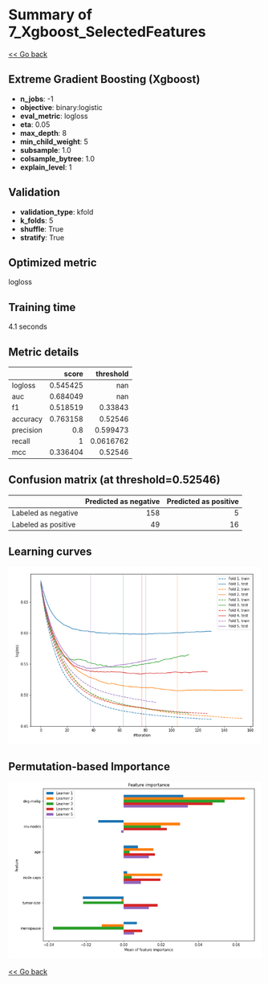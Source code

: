 # Summary of 7_Xgboost_SelectedFeatures

[<< Go back](../README.md)


## Extreme Gradient Boosting (Xgboost)
- **n_jobs**: -1
- **objective**: binary:logistic
- **eval_metric**: logloss
- **eta**: 0.05
- **max_depth**: 8
- **min_child_weight**: 5
- **subsample**: 1.0
- **colsample_bytree**: 1.0
- **explain_level**: 1

## Validation
 - **validation_type**: kfold
 - **k_folds**: 5
 - **shuffle**: True
 - **stratify**: True

## Optimized metric
logloss

## Training time

4.1 seconds

## Metric details
|           |    score |   threshold |
|:----------|---------:|------------:|
| logloss   | 0.545425 | nan         |
| auc       | 0.684049 | nan         |
| f1        | 0.518519 |   0.33843   |
| accuracy  | 0.763158 |   0.52546   |
| precision | 0.8      |   0.599473  |
| recall    | 1        |   0.0616762 |
| mcc       | 0.336404 |   0.52546   |


## Confusion matrix (at threshold=0.52546)
|                     |   Predicted as negative |   Predicted as positive |
|:--------------------|------------------------:|------------------------:|
| Labeled as negative |                     158 |                       5 |
| Labeled as positive |                      49 |                      16 |

## Learning curves
![Learning curves](learning_curves.png)

## Permutation-based Importance
![Permutation-based Importance](permutation_importance.png)

[<< Go back](../README.md)
